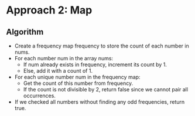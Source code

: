 # Approach 2: Map


## Algorithm
- Create a frequency map frequency to store the count of each number in nums.
- For each number num in the array nums:
    - If num already exists in frequency, increment its count by 1.
    - Else, add it with a count of 1.
- For each unique number num in the frequency map:
    - Get the count of this number from frequency.
    - If the count is not divisible by 2, return false since we cannot pair all occurrences.
- If we checked all numbers without finding any odd frequencies, return true.